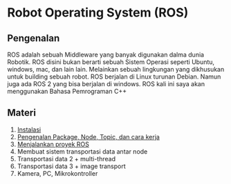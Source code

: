 # Robot Operating System (ROS)

## Pengenalan

ROS adalah sebuah Middleware yang banyak digunakan dalma dunia Robotik. ROS disini bukan berarti sebuah Sistem Operasi seperti Ubuntu, windows, mac, dan lain lain. Melainkan sebuah lingkungan yang dikhusukan untuk building sebuah robot. ROS berjalan di Linux turunan Debian. Namun juga ada ROS 2 yang bisa berjalan di windows. ROS kali ini saya akan menggunakan Bahasa Pemrograman C++

## Materi

1. [Instalasi](Instalasi.md)
2. [Pengenalan Package, Node, Topic, dan cara kerja](Ros_dasar1.md)
3. [Menjalankan proyek ROS](Rosrun1.md)
4. Membuat sistem transportasi data antar node
5. Transportasi data 2 + multi-thread
6. Transportasi data 3 + image transport
7. Kamera, PC, Mikrokontroller
